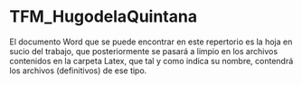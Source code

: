 # TFM_HugodelaQuintana
El documento Word que se puede encontrar en este repertorio es la hoja en sucio del trabajo, que posteriormente se pasará a limpio en los archivos contenidos en la carpeta Latex, que tal y como indica su nombre, contendrá los archivos (definitivos) de ese tipo.
